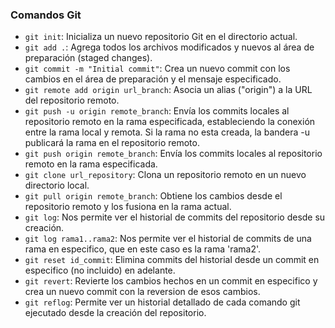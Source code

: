 ### Comandos Git

- `git init`: Inicializa un nuevo repositorio Git en el directorio actual.
- `git add .`: Agrega todos los archivos modificados y nuevos al área de preparación (staged changes).
- `git commit -m "Initial commit"`: Crea un nuevo commit con los cambios en el área de preparación y el mensaje especificado.
- `git remote add origin url_branch`: Asocia un alias ("origin") a la URL del repositorio remoto.
- `git push -u origin remote_branch`: Envía los commits locales al repositorio remoto en la rama especificada, estableciendo la conexión entre la rama local y remota. Si la rama no
esta creada, la bandera -u publicará la rama en el repositorio remoto.
- `git push origin remote_branch`: Envía los commits locales al repositorio remoto en la rama especificada.
- `git clone url_repository`: Clona un repositorio remoto en un nuevo directorio local.
- `git pull origin remote_branch`: Obtiene los cambios desde el repositorio remoto y los fusiona en la rama actual.
- `git log`: Nos permite ver el historial de commits del repositorio desde su creación.
- `git log rama1..rama2`: Nos permite ver el historial de commits de una rama en especifico, que en este caso es la rama 'rama2'.
- `git reset id_commit`: Elimina commits del historial desde un commit en especifico (no incluido) en adelante.
- `git revert`: Revierte los cambios hechos en un commit en especifico y crea un nuevo commit con la reversion de esos cambios.
- `git reflog`: Permite ver un historial detallado de cada comando git ejecutado desde la creación del repositorio.